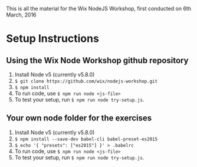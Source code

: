 This is all the material for the Wix NodeJS Workshop, first conducted on 6th March, 2016

# Setup Instructions
## Using the Wix Node Workshop github repository
1. Install Node v5 (currently v5.8.0)
1. `$ git clone https://github.com/wix/nodejs-workshop.git`
1. `$ npm install`
1. To run code, use `$ npm run node <js-file>`
1. To test your setup, run `$ npm run node try-setup.js`.

## Your own node folder for the exercises
1. Install Node v5 (currently v5.8.0)
1. `$ npm install --save-dev babel-cli babel-preset-es2015`
1. `$ echo '{ "presets": ["es2015"] }' > .babelrc`
1. To run code, use `$ npm run node <js-file>`
1. To test your setup, run `$ npm run node try-setup.js`.
